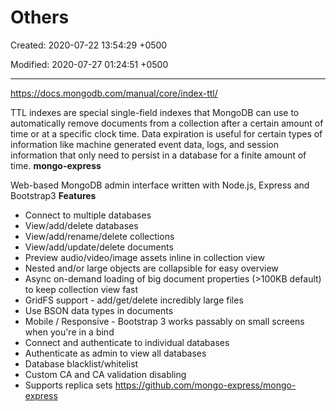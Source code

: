 # Others

Created: 2020-07-22 13:54:29 +0500

Modified: 2020-07-27 01:24:51 +0500

---

<https://docs.mongodb.com/manual/core/index-ttl/>

TTL indexes are special single-field indexes that MongoDB can use to automatically remove documents from a collection after a certain amount of time or at a specific clock time. Data expiration is useful for certain types of information like machine generated event data, logs, and session information that only need to persist in a database for a finite amount of time.
**mongo-express**

Web-based MongoDB admin interface written with Node.js, Express and Bootstrap3
**Features**
-   Connect to multiple databases
-   View/add/delete databases
-   View/add/rename/delete collections
-   View/add/update/delete documents
-   Preview audio/video/image assets inline in collection view
-   Nested and/or large objects are collapsible for easy overview
-   Async on-demand loading of big document properties (>100KB default) to keep collection view fast
-   GridFS support - add/get/delete incredibly large files
-   Use BSON data types in documents
-   Mobile / Responsive - Bootstrap 3 works passably on small screens when you're in a bind
-   Connect and authenticate to individual databases
-   Authenticate as admin to view all databases
-   Database blacklist/whitelist
-   Custom CA and CA validation disabling
-   Supports replica sets
<https://github.com/mongo-express/mongo-express>

